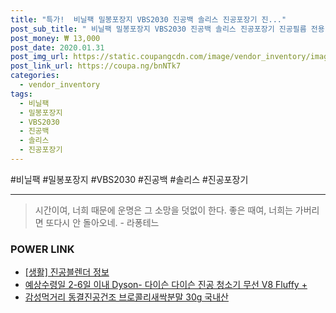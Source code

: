 ```yaml
--- 
title: "특가!  비닐팩 밀봉포장지 VBS2030 진공백 솔리스 진공포장기 진..." 
post_sub_title: " 비닐팩 밀봉포장지 VBS2030 진공백 솔리스 진공포장기 진공필름 전용" 
post_money: ₩ 13,000 
post_date: 2020.01.31 
post_img_url: https://static.coupangcdn.com/image/vendor_inventory/images/2019/02/25/16/8/a6bee1b7-7b05-4670-887d-2a687ad8c11f.jpg 
post_link_url: https://coupa.ng/bnNTk7 
categories: 
  - vendor_inventory 
tags: 
  - 비닐팩 
  - 밀봉포장지 
  - VBS2030 
  - 진공백 
  - 솔리스 
  - 진공포장기 
--- 
```

  #비닐팩 #밀봉포장지 #VBS2030 #진공백 #솔리스 #진공포장기 
<hr> 

> 시간이여, 너희 때문에 운명은 그 소망을 덧없이 한다. 좋은 때여, 너희는 가버리면 또다시 안 돌아오네. - 라퐁테느 


### POWER LINK

* <a href="https://blog.naver.com/sakai111/221759240948" target="_blank"> [생활] 진공블렌더 정보 </a>
* <a href="https://blog.naver.com/fasyy4321/221786028753" target="_blank">예상수령일 2-6일 이내 Dyson- 다이슨 다이슨 진공 청소기 무선 V8 Fluffy +</a>
* <a href="https://blog.naver.com/an0733/221784820135" target="_blank">감성먹거리 동결진공건조 브로콜리새싹분말 30g 국내산</a>
